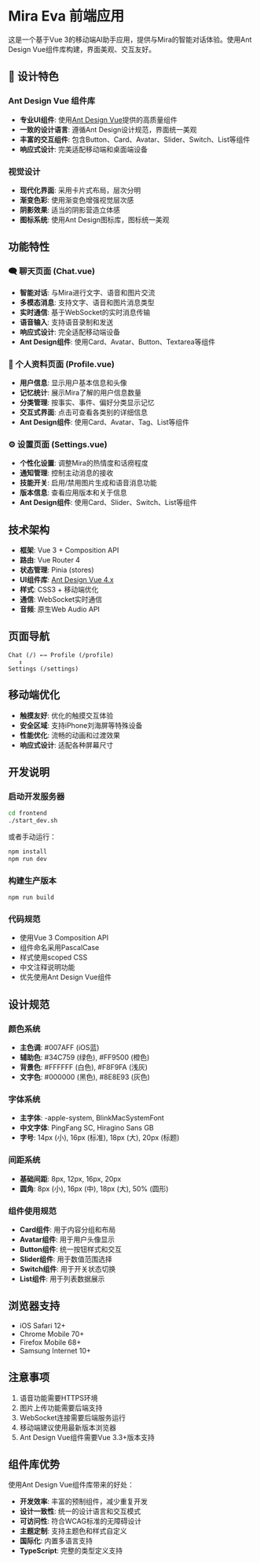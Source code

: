 # Mira Eva 前端应用

这是一个基于Vue 3的移动端AI助手应用，提供与Mira的智能对话体验。使用Ant Design Vue组件库构建，界面美观、交互友好。

## 🎨 设计特色

### **Ant Design Vue 组件库**
- **专业UI组件**: 使用[Ant Design Vue](https://antdv.com/components/overview)提供的高质量组件
- **一致的设计语言**: 遵循Ant Design设计规范，界面统一美观
- **丰富的交互组件**: 包含Button、Card、Avatar、Slider、Switch、List等组件
- **响应式设计**: 完美适配移动端和桌面端设备

### **视觉设计**
- **现代化界面**: 采用卡片式布局，层次分明
- **渐变色彩**: 使用渐变色增强视觉层次感
- **阴影效果**: 适当的阴影营造立体感
- **图标系统**: 使用Ant Design图标库，图标统一美观

## 功能特性

### 🗨️ 聊天页面 (Chat.vue)
- **智能对话**: 与Mira进行文字、语音和图片交流
- **多模态消息**: 支持文字、语音和图片消息类型
- **实时通信**: 基于WebSocket的实时消息传输
- **语音输入**: 支持语音录制和发送
- **响应式设计**: 完全适配移动端设备
- **Ant Design组件**: 使用Card、Avatar、Button、Textarea等组件

### 👤 个人资料页面 (Profile.vue)
- **用户信息**: 显示用户基本信息和头像
- **记忆统计**: 展示Mira了解的用户信息数量
- **分类管理**: 按事实、事件、偏好分类显示记忆
- **交互式界面**: 点击可查看各类别的详细信息
- **Ant Design组件**: 使用Card、Avatar、Tag、List等组件

### ⚙️ 设置页面 (Settings.vue)
- **个性化设置**: 调整Mira的热情度和话痨程度
- **通知管理**: 控制主动消息的接收
- **技能开关**: 启用/禁用图片生成和语音消息功能
- **版本信息**: 查看应用版本和关于信息
- **Ant Design组件**: 使用Card、Slider、Switch、List等组件

## 技术架构

- **框架**: Vue 3 + Composition API
- **路由**: Vue Router 4
- **状态管理**: Pinia (stores)
- **UI组件库**: [Ant Design Vue 4.x](https://antdv.com/components/overview)
- **样式**: CSS3 + 移动端优化
- **通信**: WebSocket实时通信
- **音频**: 原生Web Audio API

## 页面导航

```
Chat (/) ←→ Profile (/profile)
   ↕
Settings (/settings)
```

## 移动端优化

- **触摸友好**: 优化的触摸交互体验
- **安全区域**: 支持iPhone刘海屏等特殊设备
- **性能优化**: 流畅的动画和过渡效果
- **响应式设计**: 适配各种屏幕尺寸

## 开发说明

### 启动开发服务器
```bash
cd frontend
./start_dev.sh
```

或者手动运行：
```bash
npm install
npm run dev
```

### 构建生产版本
```bash
npm run build
```

### 代码规范
- 使用Vue 3 Composition API
- 组件命名采用PascalCase
- 样式使用scoped CSS
- 中文注释说明功能
- 优先使用Ant Design Vue组件

## 设计规范

### 颜色系统
- **主色调**: #007AFF (iOS蓝)
- **辅助色**: #34C759 (绿色), #FF9500 (橙色)
- **背景色**: #FFFFFF (白色), #F8F9FA (浅灰)
- **文字色**: #000000 (黑色), #8E8E93 (灰色)

### 字体系统
- **主字体**: -apple-system, BlinkMacSystemFont
- **中文字体**: PingFang SC, Hiragino Sans GB
- **字号**: 14px (小), 16px (标准), 18px (大), 20px (标题)

### 间距系统
- **基础间距**: 8px, 12px, 16px, 20px
- **圆角**: 8px (小), 16px (中), 18px (大), 50% (圆形)

### 组件使用规范
- **Card组件**: 用于内容分组和布局
- **Avatar组件**: 用于用户头像显示
- **Button组件**: 统一按钮样式和交互
- **Slider组件**: 用于数值范围选择
- **Switch组件**: 用于开关状态切换
- **List组件**: 用于列表数据展示

## 浏览器支持

- iOS Safari 12+
- Chrome Mobile 70+
- Firefox Mobile 68+
- Samsung Internet 10+

## 注意事项

1. 语音功能需要HTTPS环境
2. 图片上传功能需要后端支持
3. WebSocket连接需要后端服务运行
4. 移动端建议使用最新版本浏览器
5. Ant Design Vue组件需要Vue 3.3+版本支持

## 组件库优势

使用Ant Design Vue组件库带来的好处：

- **开发效率**: 丰富的预制组件，减少重复开发
- **设计一致性**: 统一的设计语言和交互模式
- **可访问性**: 符合WCAG标准的无障碍设计
- **主题定制**: 支持主题色和样式自定义
- **国际化**: 内置多语言支持
- **TypeScript**: 完整的类型定义支持
